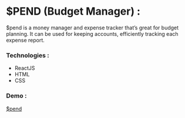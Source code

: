# $PEND (Budget Manager) :

$pend is a money manager and expense tracker that’s great for budget planning. It can be used for keeping accounts, efficiently tracking each expense report.

### Technologies :

* ReactJS
* HTML
* CSS

### Demo :
[$pend](https://spendbudgetmanager.netlify.app/)
